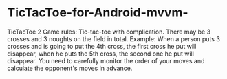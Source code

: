 # TicTacToe-for-Android-mvvm-
TicTacToe 2
Game rules: Tic-tac-toe with complication. There may be 3 crosses and 3 noughts on the field in total. Example: When a person puts 3 crosses and is going to put the 4th cross, the first cross he put will disappear, when he puts the 5th cross, the second one he put will disappear. You need to carefully monitor the order of your moves and calculate the opponent's moves in advance.
